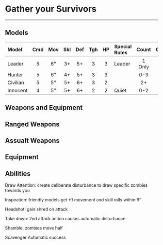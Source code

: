 # Gather your Survivors

---

## Models

| Model             | Cmd | Mov | Skl | Def | Tgh | HP  | Special Rules                 | Count  | Cost |
| :---------------- | :-: | :-: | :-: | :-: | :-: | :-: | :---------------------------- | :----: | :--: |
| Leader            |  5  | 6"  | 3+  | 5+  |  3  |  3  | Leader                        | 1 Only | 16   |
| Hunter            |  5  | 6"  | 4+  | 5+  |  3  |  3  |                               | 0-3    | 14   |
| Civilian          |  5  | 5"  | 5+  | 6+  |  3  |  2  |                               | 2+     | 9    |
| Innocent          |  4  | 5"  | 5+  | 6+  |  2  |  2  | Quiet                         | 0-2    | 5    |

## Weapons and Equipment

## Ranged Weapons

## Assualt Weapons

## Equipment

## Abilities

Draw Attention: create deliberate disturbance to draw specific zombies towards you

Inspiration: friendly models get +1 movement and skill rolls within 6"

Headshot: gain shred on attack

Take down: 2nd attack action causes automatic disturbance

Shamble, zombies move half

Scavenger Automatic success